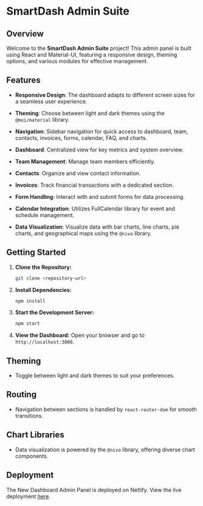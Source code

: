 # SmartDash Admin Suite

## Overview

Welcome to the **SmartDash Admin Suite** project! This admin panel is built using React and Material-UI, featuring a responsive design, theming options, and various modules for effective management.

## Features

- **Responsive Design**: The dashboard adapts to different screen sizes for a seamless user experience.

- **Theming**: Choose between light and dark themes using the `@mui/material` library.

- **Navigation**: Sidebar navigation for quick access to dashboard, team, contacts, invoices, forms, calendar, FAQ, and charts.

- **Dashboard**: Centralized view for key metrics and system overview.

- **Team Management**: Manage team members efficiently.

- **Contacts**: Organize and view contact information.

- **Invoices**: Track financial transactions with a dedicated section.

- **Form Handling**: Interact with and submit forms for data processing.

- **Calendar Integration**: Utilizes FullCalendar library for event and schedule management.

- **Data Visualization**: Visualize data with bar charts, line charts, pie charts, and geographical maps using the `@nivo` library.

## Getting Started

1. **Clone the Repository:**

   ```bash
   git clone <repository-url>
   ```

2. **Install Dependencies:**

   ```bash
   npm install
   ```

3. **Start the Development Server:**

   ```bash
   npm start
   ```

4. **View the Dashboard:**
   Open your browser and go to `http://localhost:3000`.

## Theming

- Toggle between light and dark themes to suit your preferences.

## Routing

- Navigation between sections is handled by `react-router-dom` for smooth transitions.

## Chart Libraries

- Data visualization is powered by the `@nivo` library, offering diverse chart components.

## Deployment

The New Dashboard Admin Panel is deployed on Netlify. View the live deployment [here](https://aditya-admin-panel.netlify.app/).
